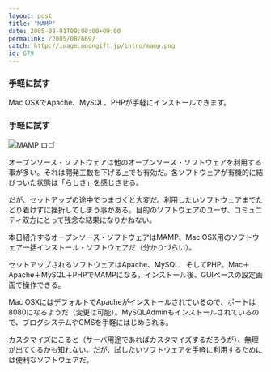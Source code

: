 ```yaml
---
layout: post
title: "MAMP"
date: 2005-08-01T09:00:00+09:00
permalink: /2005/08/669/
catch: http://image.moongift.jp/intro/mamp.png
id: 679
---
```

### 手軽に試す
  
Mac OSXでApache、MySQL、PHPが手軽にインストールできます。  
<!--more-->  

### 手軽に試す
  

![MAMP ロゴ](http://image.moongift.jp/intro/mamp.png "MAMP ロゴ")

  

オープンソース・ソフトウェアは他のオープンソース・ソフトウェアを利用する事が多い。それは開発工数を下げる上でも有効だ。各ソフトウェアが有機的に結びついた状態は「らしさ」を感じさせる。

  

だが、セットアップの途中でつまづくと大変だ。利用したいソフトウェアまでたどり着けずに挫折してしまう事がある。目的のソフトウェアのユーザ、コミュニティ双方にとって残念な結果になりかねない。

  

本日紹介するオープンソース・ソフトウェアはMAMP、Mac OSX用のソフトウェア一括インストール・ソフトウェアだ（分かりづらい）。

  

セットアップされるソフトウェアはApache、MySQL、そしてPHP。Mac＋Apache＋MySQL＋PHPでMAMPになる。インストール後、GUIベースの設定画面で操作できる。

  

Mac OSXにはデフォルトでApacheがインストールされているので、ポートは8080になるようだ（変更は可能）。MySQLAdminもインストールされているので、ブログシステムやCMSを手軽にはじめられる。

  

カスタマイズにこると（サーバ用途であればカスタマイズするだろうが）、無理が出てくるかも知れない。だが、試したいソフトウェアを手軽に利用するためには便利なソフトウェアだ。

